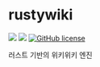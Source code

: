 # rustywiki
![](https://img.shields.io/badge/language-Rust-red)
![](https://img.shields.io/badge/version-0.1.0-brightgreen)
[![GitHub license](https://img.shields.io/badge/license-MIT-blue.svg)](https://github.com/myyrakle/rustywiki/blob/master/LICENSE)  

러스트 기반의 위키위키 엔진



